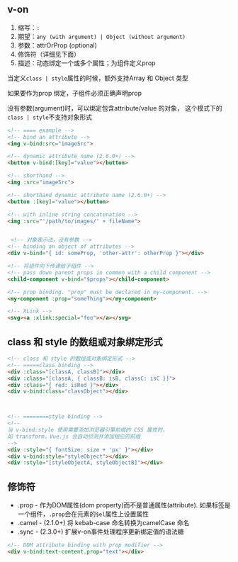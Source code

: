 
## v-on
1. 缩写：`:`
2. 期望：`any (with argument) | Object (without argument)`
3. 参数：attrOrProp (optional)
4. 修饰符（详细见下面）
5. 描述：动态绑定一个或多个属性；为组件定义prop

当定义`class | style`属性的时候，额外支持Array 和 Object 类型

如果要作为prop 绑定，子组件必须正确声明prop

没有参数(argument)时，可以绑定包含attribute/value 的对象， 这个模式下的`class | style`不支持对象形式


```html
<!-- ==== example -->
<!-- bind an attribute -->
<img v-bind:src="imageSrc">

<!-- dynamic attribute name (2.6.0+) -->
<button v-bind:[key]="value"></button>

<!-- shorthand -->
<img :src="imageSrc">

<!-- shorthand dynamic attribute name (2.6.0+) -->
<button :[key]="value"></button>

<!-- with inline string concatenation -->
<img :src="'/path/to/images/' + fileName">


 <!-- 对象表示法，没有参数 -->
<!-- binding an object of attributes -->
<div v-bind="{ id: someProp, 'other-attr': otherProp }"></div>

<!-- 将组件向下传递给子组件 -->
<!-- pass down parent props in common with a child component -->
<child-component v-bind="$props"></child-component>

<!-- prop binding. "prop" must be declared in my-component. -->
<my-component :prop="someThing"></my-component>

<!-- XLink -->
<svg><a :xlink:special="foo"></a></svg>
```

## class 和 style 的数组或对象绑定形式
```html
<!-- class 和 style 的数组或对象绑定形式 -->
<!-- =====class binding -->
<div :class="[classA, classB]"></div>
<div :class="[classA, { classB: isB, classC: isC }]">
<div :class="{ red: isRed }"></div>
<div v-bind:class="classObject"></div>



<!-- ========style binding -->
<!-- 
当 v-bind:style 使用需要添加浏览器引擎前缀的 CSS 属性时，
如 transform，Vue.js 会自动侦测并添加相应的前缀 
-->
<div :style="{ fontSize: size + 'px' }"></div>
<div v-bind:style="styleObject"></div>
<div :style="[styleObjectA, styleObjectB]"></div>
```

## 修饰符
* .prop - 作为DOM属性(dom property)而不是普通属性(attribute). 如果标签是一个组件，`.prop`会在元素的`$el`属性上设置属性
* .camel - (2.1.0+) 将 kebab-case 命名转换为camelCase 命名
* .sync - (2.3.0+) 扩展v-on事件处理程序更新绑定值的语法糖

```html
<!-- DOM attribute binding with prop modifier -->
<div v-bind:text-content.prop="text"></div>
```